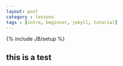 ```yaml
---
layout: post
category : lessons
tags : [intro, beginner, jekyll, tutorial]
---
```

{% include JB/setup %}

## this is a test

